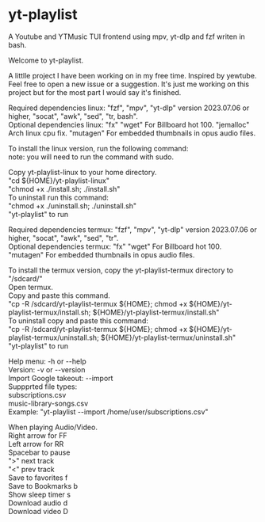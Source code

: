 # yt-playlist
A Youtube and YTMusic TUI frontend using mpv, yt-dlp and fzf writen in bash.<br>

Welcome to yt-playlist.<br>

A littlle project I have been working on in my free time. Inspired by yewtube.<br>
Feel free to open a new issue or a suggestion. It's just me working on this project but for the most part I would say it's finished.<br>

Required dependencies linux: "fzf", "mpv", "yt-dlp" version 2023.07.06 or higher, "socat", "awk", "sed", "tr, bash".<br>
Optional dependencies linux: "fx" "wget" For Billboard hot 100. "jemalloc" Arch linux cpu fix. "mutagen" For embedded thumbnails in opus audio files.<br>

To install the linux version, run the following command:<br>
note: you will need to run the command with sudo.<br>

Copy yt-playlist-linux to your home directory.<br>
"cd ${HOME}/yt-playlist-linux"<br>
"chmod +x ./install.sh; ./install.sh"<br>
To uninstall run this command:<br>
"chmod +x ./uninstall.sh; ./uninstall.sh"<br>
"yt-playlist" to run<br>

Required dependencies termux: "fzf", "mpv", "yt-dlp" version 2023.07.06 or higher, "socat", "awk", "sed", "tr".<br>
Optional dependencies termux: "fx" "wget" For Billboard hot 100. "mutagen" For embedded thumbnails in opus audio files.<br>

To install the termux version, copy the yt-playlist-termux directory to "/sdcard/"<br>
Open termux.<br>
Copy and paste this command.<br>
"cp -R /sdcard/yt-playlist-termux ${HOME}; chmod +x ${HOME}/yt-playlist-termux/install.sh; ${HOME}/yt-playlist-termux/install.sh"<br>
To uninstall copy and paste this command:<br>
"cp -R /sdcard/yt-playlist-termux ${HOME}; chmod +x ${HOME}/yt-playlist-termux/uninstall.sh; ${HOME}/yt-playlist-termux/uninstall.sh"<br>
"yt-playlist" to run<br>

Help menu:              -h or --help<br>
Version:                -v or --version<br>
Import Google takeout:  --import<br>
Suppprted file types:<br>
subscriptions.csv<br>
music-library-songs.csv<br>
Example: "yt-playlist --import /home/user/subscriptions.csv"<br>

When playing Audio/Video.<br>
Right arrow for FF<br>
Left arrow for RR<br>
Spacebar to pause<br>
">" next track<br>
"<" prev track<br>
Save to favorites    f<br>
Save to Bookmarks    b<br>
Show sleep timer     s<br>
Download audio       d<br>
Download video       D<br>

